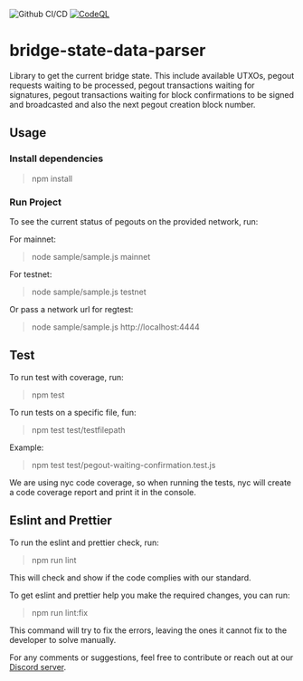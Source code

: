 ![Github CI/CD](https://github.com/rsksmart/bridge-state-data-parser/actions/workflows/workflow.yml/badge.svg)
[![CodeQL](https://github.com/rsksmart/bridge-state-data-parser/workflows/CodeQL/badge.svg)](https://github.com/rsksmart/bridge-state-data-parser/actions?query=workflow%3ACodeQL)

# bridge-state-data-parser

Library to get the current bridge state. This include available UTXOs, pegout requests waiting to be processed, pegout transactions waiting for signatures, pegout transactions waiting for block confirmations to be signed and broadcasted and also the next pegout creation block number.

## Usage

### Install dependencies

> npm install

### Run Project

To see the current status of pegouts on the provided network, run:

For mainnet:

> node sample/sample.js mainnet

For testnet:

> node sample/sample.js testnet

Or pass a network url for regtest:

> node sample/sample.js http://localhost:4444

## Test

To run test with coverage, run:

> npm test

To run tests on a specific file, fun:

> npm test test/testfilepath

Example:

> npm test test/pegout-waiting-confirmation.test.js

We are using nyc code coverage, so when running the tests, nyc will create a code coverage report and print it in the console.

## Eslint and Prettier

To run the eslint and prettier check, run:

> npm run lint

This will check and show if the code complies with our standard.

To get eslint and prettier help you make the required changes, you can run:

> npm run lint:fix

This command will try to fix the errors, leaving the ones it cannot fix to the developer to solve manually.

For any comments or suggestions, feel free to contribute or reach out at our [Discord server](https://discord.gg/rootstock).
